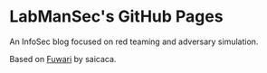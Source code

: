# LabManSec's GitHub Pages

An InfoSec blog focused on red teaming and adversary simulation.

Based on [Fuwari](https://github.com/saicaca/fuwari/tree/main) by saicaca.